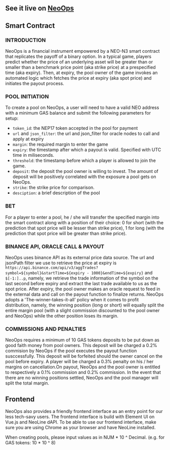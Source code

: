 See it live on [NeoOps](https://www.n3-neoops.com/)
---

## Smart Contract
### INTRODUCTION
NeoOps is a financial instrument empowered by a NEO-N3 smart contract that replicates the payoff of a binary option. In a typical game, players predict whether the price of an underlying asset will be greater than or smaller than a benchmark price point (aka strike price) at a prespecified time (aka expiry). Then, at expiry, the pool owner of the game invokes an automated logic which fetches the price at expiry (aka spot price) and initiates the payout process.

### POOL INITIATION
To create a pool on NeoOps, a user will need to have a valid NEO address with a minimum GAS balance and submit the following parameters for setup:

* `token_id`: the NEP17 token accepted in the pool for payment
* `url` and `json_filter`: the url and json_filter for oracle nodes to call and apply at expiry
* `margin`: the required margin to enter the game
* `expiry`: the timestamp after which a payout is valid. Specified with UTC time in miliseconds.
* `threshold`: the timestamp before which a player is allowed to join the game.
* `deposit`: the deposit the pool owner is willing to invest. The amount of deposit will be positively correlated with the exposure a pool gets on NeoOps.
* `strike`: the strike price for comparison.
* `desciption`: a brief description of the pool

### BET
For a player to enter a pool, he / she will transfer the specified margin into the smart contract along with a position of their choice: 0 for short (with the prediction that spot price will be lesser than strike price), 1 for long (with the prediction that spot price will be greater than strike price).

### BINANCE API, ORACLE CALL & PAYOUT
NeoOps uses binance API as its external price data source. The url and jsonPath filter we use to retrieve the price at expiry is `https://api.binance.com/api/v3/aggTrades?symbol=${symbol}&startTime=${expiry - 1000}&endTime=${expiry}` and `$[-1:]..p`, namely, we retrieve the trade information of the symbol on the last second before expiry and extract the last trade available to us as the spot price. After expiry, the pool owner makes an oracle request to feed in the external data and call on the payout function to finalize returns. NeoOps adopts a 'The-winner-takes-it-all' policy when it comes to profit distribution, namely, the winning position (long or short) will equally split the entire margin pool (with a slight commission discounted to the pool owner and NeoOps) while the other position loses its margin. 

### COMMISSIONS AND PENALTIES
NeoOps requires a minimum of 10 GAS tokens deposits to be put down as good faith money from pool owners. This deposit will be charged a 0.2% commision by NeoOps if the pool executes the payout function susccessfully. This deposit will be forfeited should the owner cancel on the pool before expiry. A player will be charged a 0.3% penalty on his / her margins on cancellation.On payout, NeoOps and the pool owner is entitled to respectively a 0.1% commission and 0.2% commission. In the event that there are no winning positions settled, NeoOps and the pool manager will split the total margin.
## Frontend
NeoOps also provides a friendly frontend interface as an entry point for our less tech-savy users. The frontend interface is build with Element UI on Vue.js and NeoLine dAPI. To be able to use our frontend interface, make sure you are using Chrome as your browser and have NeoLine installed.

When creating pools, please input values as in NUM * 10 ^ Decimal. (e.g. for GAS tokens: 10 * 10 ^ 8)
